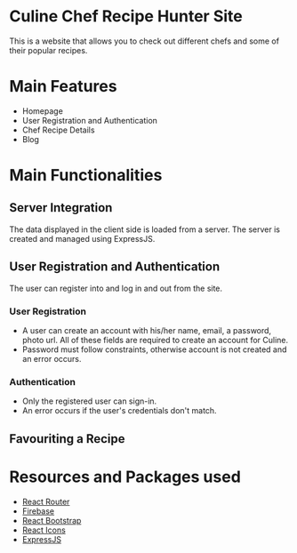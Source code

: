 # Culine Chef Recipe Hunter Site
This is a website that allows you to check out different chefs and some of their popular recipes.

# Main Features
- Homepage
- User Registration and Authentication
- Chef Recipe Details
- Blog



# Main Functionalities

## Server Integration
The data displayed in the client side is loaded from a server. The server is created and managed using ExpressJS. 

## User Registration and Authentication
The user can register into and log in and out from the site. 


### User Registration
- A user can create an account with his/her name, email, a password, photo url. All of these fields are required to create an account for Culine.
- Password must follow constraints, otherwise account is not created and an error occurs.

### Authentication
- Only the registered user can sign-in.
- An error occurs if the user's credentials don't match.


## Favouriting a Recipe

# Resources and Packages used
- [React Router](https://reactrouter.com/en)
- [Firebase](https://firebase.google.com)
- [React Bootstrap](https://react-bootstrap.github.io/)
- [React Icons](https://react-icons.github.io/)
- [ExpressJS](https://expressjs.com/)

